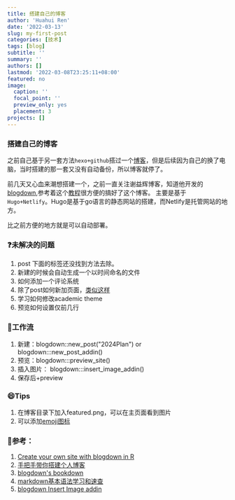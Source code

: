 ```yaml
---
title: 搭建自己的博客
author: 'Huahui Ren'
date: '2022-03-13'
slug: my-first-post
categories: [技术]
tags: [blog]
subtitle: ''
summary: ''
authors: []
lastmod: '2022-03-08T23:25:11+08:00'
featured: no
image:
  caption: ''
  focal_point: ''
  preview_only: yes
  placement: 3
projects: []
---
```


###  搭建自己的博客

之前自己基于另一套方法`hexo+github`搭过一个[博客](https://rusher321.github.io/2018/06/06/%E5%8D%9A%E5%AE%A2%E6%90%AD%E5%BB%BA/)，但是后续因为自己的换了电脑，当时搭建的那一套又没有自动备份，所以博客就停了。

前几天又心血来潮想搭建一个，之前一直关注谢益辉博客，知道他开发的[blogdown](https://bookdown.org/yihui/blogdown/netlify.html),参考着这个[教程](https://shilaan.rbind.io/post/building-your-website-using-r-blogdown/)很方便的搞好了这个博客。 主要是基于`Hugo+Netlify`。Hugo是基于go语言的静态网站的搭建，而Netlify是托管网站的地方。

比之前方便的地方就是可以自动部署。 

### :question:未解决的问题
1. post 下面的标签还没找到方法去除。 
2. 新建的时候会自动生成一个以时间命名的文件
3. 如何添加一个评论系统
4. 除了post如何新加页面，[类似这样](https://www.caitlincasar.com/index.html)
5. 学习如何修改academic theme
6. 预览如何设置仅前几行

### :panda_face:工作流
1. 新建：blogdown::new_post("2024Plan") or  blogdown:::new_post_addin() 
2. 预览：blogdown:::preview_site()
3. 插入图片： blogdown:::insert_image_addin()
4. 保存后+preview

### :smile:Tips
1. 在博客目录下加入featured.png，可以在主页面看到图片
2. 可以添加[emoji图标](https://blog.csdn.net/luo15242208310/article/details/114530777)


### :eyes:参考：

1. [Create your own site with blogdown in R](https://www.caitlincasar.com/post/blogdown/)
2. [手把手带你搭建个人博客](https://cosx.org/2022/03/build-blog-step-by-step/)
3. [blogdown's bookdown](https://bookdown.org/yihui/blogdown/)
4. [markdown基本语法学习和速查](https://markdown.com.cn/cheat-sheet.html#%E6%89%A9%E5%B1%95%E8%AF%AD%E6%B3%95)
5. [blogdown Insert Image addin](https://lcolladotor.github.io/2018/03/07/blogdown-insert-image-addin/)






